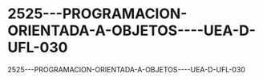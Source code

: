 # 2525---PROGRAMACION-ORIENTADA-A-OBJETOS----UEA-D-UFL-030
2525---PROGRAMACION-ORIENTADA-A-OBJETOS----UEA-D-UFL-030
